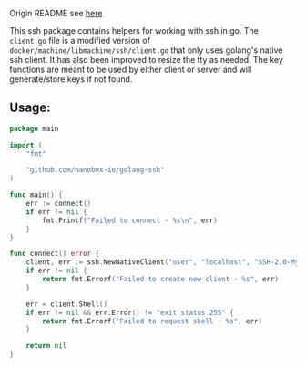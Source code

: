 Origin README see [here](https://github.com/glinton/ssh/blob/master/README.md)

This ssh package contains helpers for working with ssh in go.  The `client.go` file
is a modified version of `docker/machine/libmachine/ssh/client.go` that only
uses golang's native ssh client. It has also been improved to resize the tty as
needed. The key functions are meant to be used by either client or server
and will generate/store keys if not found.

## Usage:

```go
package main

import (
	"fmt"

	"github.com/nanobox-io/golang-ssh"
)

func main() {
	err := connect()
	if err != nil {
		fmt.Printf("Failed to connect - %s\n", err)
	}
}

func connect() error {
    client, err := ssh.NewNativeClient("user", "localhost", "SSH-2.0-MyCustomClient-1.0", 2222, nil, ssh.AuthPassword("pass"))
	if err != nil {
		return fmt.Errorf("Failed to create new client - %s", err)
	}

	err = client.Shell()
	if err != nil && err.Error() != "exit status 255" {
		return fmt.Errorf("Failed to request shell - %s", err)
	}

	return nil
}
```

